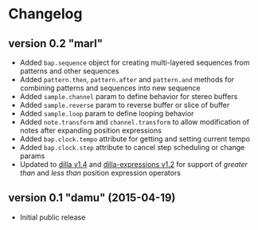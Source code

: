 # Changelog

## version 0.2 "marl"

- Added ```bap.sequence``` object for creating multi-layered sequences from patterns and other sequences
- Added ```pattern.then```, ```pattern.after``` and ```pattern.and``` methods for combining patterns and sequences into new sequence
- Added ```sample.channel``` param to define behavior for stereo buffers
- Added ```sample.reverse``` param to reverse buffer or slice of buffer
- Added ```sample.loop``` param to define looping behavior
- Added ```note.transform``` and ```channel.transform``` to allow modification of notes after expanding position expressions
- Added ```bap.clock.tempo``` attribute for getting and setting current tempo
- Added ```bap.clock.step``` attribute to cancel step scheduling or change params
- Updated to [dilla v1.4](https://www.npmjs.com/package/dilla) and [dilla-expressions v1.2](https://www.npmjs.com/package/dilla-expressions) for support of *greater than* and *less than* position expression operators

## version 0.1 "damu" (2015-04-19)

- Initial public release
